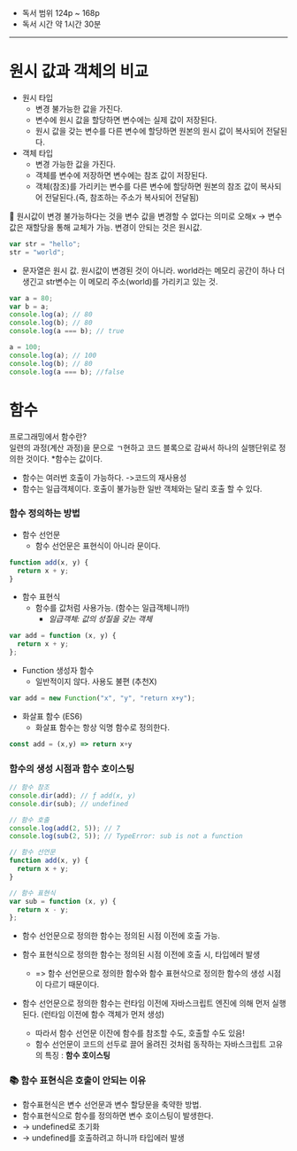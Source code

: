 - 독서 범위 124p ~ 168p
- 독서 시간 약 1시간 30분

---

# 원시 값과 객체의 비교

- 원시 타입
  - 변경 불가능한 값을 가진다.
  - 변수에 원시 값을 할당하면 변수에는 실제 값이 저장된다.
  - 원시 값을 갖는 변수를 다른 변수에 할당하면 원본의 원시 값이 복사되어 전달된다.
- 객체 타입
  - 변경 가능한 값을 가진다.
  - 객체를 변수에 저장하면 변수에는 참조 값이 저장된다.
  - 객체(참조)를 가리키는 변수를 다른 변수에 할당하면 원본의 참조 값이 복사되어 전달된다.(즉, 참조하는 주소가 복사되어 전달됨)

🚨 원시값이 변경 불가능하다는 것을 변수 값을 변경할 수 없다는 의미로 오해x -> 변수 값은 재할당을 통해 교체가 가능. 변경이 안되는 것은 원시값.

```javascript
var str = "hello";
str = "world";
```

- 문자열은 원시 값. 원시값이 변경된 것이 아니라. world라는 메모리 공간이 하나 더 생긴고 str변수는 이 메모리 주소(world)를 가리키고 있는 것.

```javascript
var a = 80;
var b = a;
console.log(a); // 80
console.log(b); // 80
console.log(a === b); // true

a = 100;
console.log(a); // 100
console.log(b); // 80
console.log(a === b); //false
```

# 함수

프로그래밍에서 함수란?
<br>
일련의 과정(계산 과정)을 문으로 ㄱ현하고 코드 블록으로 감싸서 하나의 실행단위로 정의한 것이다. \*함수는 값이다.

- 함수는 여러번 호출이 가능하다. ->코드의 재사용성
- 함수는 일급객체이다. 호출이 불가능한 일반 객체와는 달리 호출 할 수 있다.

### 함수 정의하는 방법

- 함수 선언문
  - 함수 선언문은 표현식이 아니라 문이다.

```javascript
function add(x, y) {
  return x + y;
}
```

- 함수 표현식
  - 함수를 값처럼 사용가능. (함수는 일급객체니까!)
    - _일급객체: 값의 성질을 갖는 객체_

```javascript
var add = function (x, y) {
  return x + y;
};
```

- Function 생성자 함수
  - 일반적이지 않다. 사용도 불편 (추천X)

```javascript
var add = new Function("x", "y", "return x+y");
```

- 화살표 함수 (ES6)
  - 화살표 함수는 항상 익명 함수로 정의한다.

```javascript
const add = (x,y) => return x+y
```

### 함수의 생성 시점과 함수 호이스팅

```javascript
// 함수 참조
console.dir(add); // ƒ add(x, y)
console.dir(sub); // undefined

// 함수 호출
console.log(add(2, 5)); // 7
console.log(sub(2, 5)); // TypeError: sub is not a function

// 함수 선언문
function add(x, y) {
  return x + y;
}

// 함수 표현식
var sub = function (x, y) {
  return x - y;
};
```

- 함수 선언문으로 정의한 함수는 정의된 시점 이전에 호출 가능.
- 함수 표현식으로 정의한 함수는 정의된 시점 이전에 호출 시, 타입에러 발생

  - => 함수 선언문으로 정의한 함수와 함수 표현삭으로 정의한 함수의 생성 시점이 다르기 때문이다.

- 함수 선언문으로 정의한 함수는 런타임 이전에 자바스크립트 엔진에 의해 먼저 실행된다. (런타임 이전에 함수 객체가 먼저 생성)
  - 따라서 함수 선언문 이잔에 함수를 참조할 수도, 호출할 수도 있음!
  - 함수 선언문이 코드의 선두로 끌어 올려진 것처럼 동작하는 자바스크립트 고유의 특징 : <b> 함수 호이스팅</b>

### 📚 함수 표현식은 호출이 안되는 이유<br>

- 함수표현식은 변수 선언문과 변수 할당문을 축약한 방법.
- 함수표현식으로 함수를 정의하면 변수 호이스팅이 발생한다.
- -> undefined로 초기화
- -> undefined를 호출하려고 하니까 타입에러 발생
